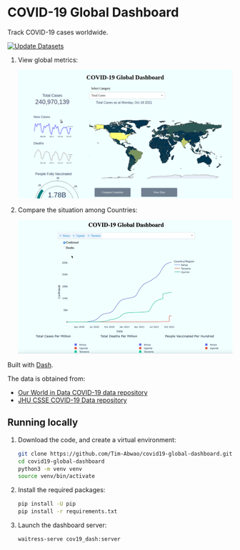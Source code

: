# COVID-19 Global Dashboard

Track COVID-19 cases worldwide.

[![Update Datasets](https://github.com/Tim-Abwao/covid19-global-dashboard/actions/workflows/data.yml/badge.svg)](https://github.com/Tim-Abwao/covid19-global-dashboard/actions/workflows/data.yml)

1. View global metrics:

    [![global screencast](screencasts/global.gif)][live_app]

2. Compare the situation among Countries:

    [![countries screencast](screencasts/countries.gif)][live_app]

Built with [Dash][dash].

The data is obtained from:

* [Our World in Data  COVID-19 data repository][owid]
* [JHU CSSE COVID-19 Data repository][jhucsse]


## Running locally

1. Download the code, and create a virtual environment:

    ```bash
    git clone https://github.com/Tim-Abwao/covid19-global-dashboard.git
    cd covid19-global-dashboard
    python3 -m venv venv
    source venv/bin/activate
    ```

2. Install the required packages:

    ```bash
    pip install -U pip
    pip install -r requirements.txt
    ```

3. Launch the dashboard server:

    ```bash
    waitress-serve cov19_dash:server
    ```

[dash]: https://plotly.com/dash/
[owid]: https://github.com/owid/covid-19-data/tree/master/public/data
[jhucsse]: https://github.com/CSSEGISandData/COVID-19
[live_app]: https://covid19-global-dash.herokuapp.com/
